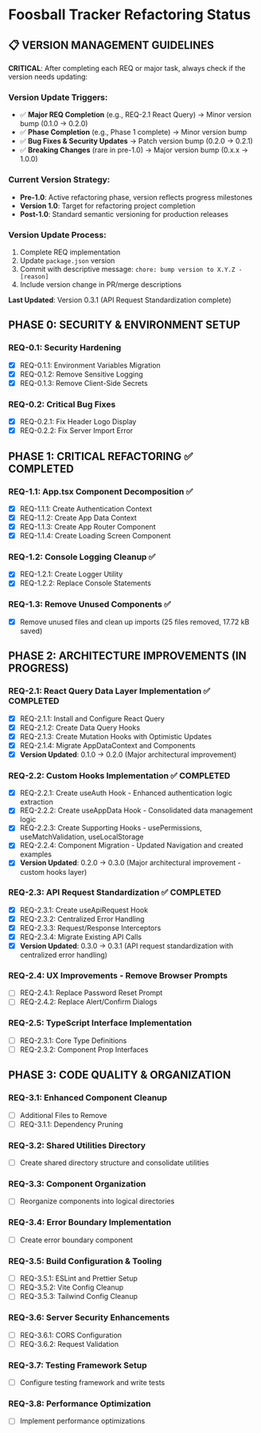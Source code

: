 # Foosball Tracker Refactoring Status

## 📋 VERSION MANAGEMENT GUIDELINES

**CRITICAL**: After completing each REQ or major task, always check if the version needs updating:

### Version Update Triggers:
- ✅ **Major REQ Completion** (e.g., REQ-2.1 React Query) → Minor version bump (0.1.0 → 0.2.0)
- ✅ **Phase Completion** (e.g., Phase 1 complete) → Minor version bump
- ✅ **Bug Fixes & Security Updates** → Patch version bump (0.2.0 → 0.2.1)
- ✅ **Breaking Changes** (rare in pre-1.0) → Major version bump (0.x.x → 1.0.0)

### Current Version Strategy:
- **Pre-1.0**: Active refactoring phase, version reflects progress milestones
- **Version 1.0**: Target for refactoring project completion
- **Post-1.0**: Standard semantic versioning for production releases

### Version Update Process:
1. Complete REQ implementation
2. Update `package.json` version
3. Commit with descriptive message: `chore: bump version to X.Y.Z - [reason]`
4. Include version change in PR/merge descriptions

**Last Updated**: Version 0.3.1 (API Request Standardization complete)

## PHASE 0: SECURITY & ENVIRONMENT SETUP

### REQ-0.1: Security Hardening
- [x] REQ-0.1.1: Environment Variables Migration
- [x] REQ-0.1.2: Remove Sensitive Logging
- [x] REQ-0.1.3: Remove Client-Side Secrets

### REQ-0.2: Critical Bug Fixes
- [x] REQ-0.2.1: Fix Header Logo Display
- [x] REQ-0.2.2: Fix Server Import Error

## PHASE 1: CRITICAL REFACTORING ✅ COMPLETED

### REQ-1.1: App.tsx Component Decomposition ✅
- [x] REQ-1.1.1: Create Authentication Context
- [x] REQ-1.1.2: Create App Data Context
- [x] REQ-1.1.3: Create App Router Component
- [x] REQ-1.1.4: Create Loading Screen Component

### REQ-1.2: Console Logging Cleanup ✅
- [x] REQ-1.2.1: Create Logger Utility
- [x] REQ-1.2.2: Replace Console Statements

### REQ-1.3: Remove Unused Components ✅
- [x] Remove unused files and clean up imports (25 files removed, 17.72 kB saved)

## PHASE 2: ARCHITECTURE IMPROVEMENTS (IN PROGRESS)

### REQ-2.1: React Query Data Layer Implementation ✅ COMPLETED
- [x] REQ-2.1.1: Install and Configure React Query
- [x] REQ-2.1.2: Create Data Query Hooks
- [x] REQ-2.1.3: Create Mutation Hooks with Optimistic Updates
- [x] REQ-2.1.4: Migrate AppDataContext and Components
- [x] **Version Updated**: 0.1.0 → 0.2.0 (Major architectural improvement)

### REQ-2.2: Custom Hooks Implementation ✅ COMPLETED
- [x] REQ-2.2.1: Create useAuth Hook - Enhanced authentication logic extraction
- [x] REQ-2.2.2: Create useAppData Hook - Consolidated data management logic
- [x] REQ-2.2.3: Create Supporting Hooks - usePermissions, useMatchValidation, useLocalStorage
- [x] REQ-2.2.4: Component Migration - Updated Navigation and created examples
- [x] **Version Updated**: 0.2.0 → 0.3.0 (Major architectural improvement - custom hooks layer)

### REQ-2.3: API Request Standardization ✅ COMPLETED
- [x] REQ-2.3.1: Create useApiRequest Hook
- [x] REQ-2.3.2: Centralized Error Handling
- [x] REQ-2.3.3: Request/Response Interceptors
- [x] REQ-2.3.4: Migrate Existing API Calls
- [x] **Version Updated**: 0.3.0 → 0.3.1 (API request standardization with centralized error handling)

### REQ-2.4: UX Improvements - Remove Browser Prompts
- [ ] REQ-2.4.1: Replace Password Reset Prompt
- [ ] REQ-2.4.2: Replace Alert/Confirm Dialogs

### REQ-2.5: TypeScript Interface Implementation
- [ ] REQ-2.3.1: Core Type Definitions
- [ ] REQ-2.3.2: Component Prop Interfaces

## PHASE 3: CODE QUALITY & ORGANIZATION

### REQ-3.1: Enhanced Component Cleanup
- [ ] Additional Files to Remove
- [ ] REQ-3.1.1: Dependency Pruning

### REQ-3.2: Shared Utilities Directory
- [ ] Create shared directory structure and consolidate utilities

### REQ-3.3: Component Organization
- [ ] Reorganize components into logical directories

### REQ-3.4: Error Boundary Implementation
- [ ] Create error boundary component

### REQ-3.5: Build Configuration & Tooling
- [ ] REQ-3.5.1: ESLint and Prettier Setup
- [ ] REQ-3.5.2: Vite Config Cleanup
- [ ] REQ-3.5.3: Tailwind Config Cleanup

### REQ-3.6: Server Security Enhancements
- [ ] REQ-3.6.1: CORS Configuration
- [ ] REQ-3.6.2: Request Validation

### REQ-3.7: Testing Framework Setup
- [ ] Configure testing framework and write tests

### REQ-3.8: Performance Optimization
- [ ] Implement performance optimizations
